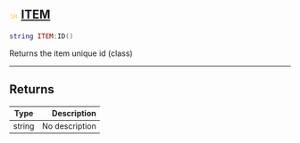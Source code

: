 ## ![shared](.gitbook/assets/shared.png) [ITEM](home/ITEM)



```lua
string ITEM:ID()
```

Returns the item unique id (class)


------
## Returns

| Type   | Description |
| ------ | ----------: |
| string | No description |

